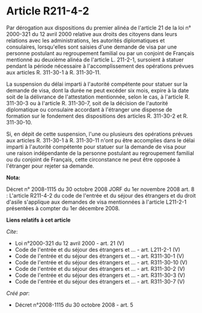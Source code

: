 # Article R211-4-2

Par dérogation aux dispositions du premier alinéa de l'article 21 de la loi n° 2000-321 du 12 avril 2000 relative aux droits
des citoyens dans leurs relations avec les administrations, les autorités diplomatiques et consulaires, lorsqu'elles sont
saisies d'une demande de visa par une personne postulant au regroupement familial ou par un conjoint de Français mentionné au
deuxième alinéa de l'article L. 211-2-1, sursoient à statuer pendant la période nécessaire à l'accomplissement des opérations
prévues aux articles R. 311-30-1 à R. 311-30-11. 

La suspension du délai imparti à l'autorité compétente pour statuer sur la demande de visa, dont la durée ne peut excéder six
mois, expire à la date soit de la délivrance de l'attestation mentionnée, selon le cas, à l'article R. 311-30-3 ou à
l'article R. 311-30-7, soit de la décision de l'autorité diplomatique ou consulaire accordant à l'étranger une dispense de
formation sur le fondement des dispositions des articles R. 311-30-2 et R. 311-30-10. 

Si, en dépit de cette suspension, l'une ou plusieurs des opérations prévues aux articles R. 311-30-1 à R. 311-30-11 n'ont pu
être accomplies dans le délai imparti à l'autorité compétente pour statuer sur la demande de visa pour une raison
indépendante de la personne postulant au regroupement familial ou du conjoint de Français, cette circonstance ne peut être
opposée à l'étranger pour rejeter sa demande.

**Nota:**

Décret n° 2008-1115 du 30 octobre 2008 JORF du 1er novembre 2008 art. 8 : L'article R211-4-2 du code de l'entrée et du séjour
des étrangers et du droit d'asile s'applique aux demandes de visa mentionnées à l'article L211-2-1 présentées à compter du
1er décembre 2008.

**Liens relatifs à cet article**

_Cite_:

  - Loi n°2000-321 du 12 avril 2000 - art. 21 (V)
  - Code de l'entrée et du séjour des étrangers et ... - art. L211-2-1 (V)
  - Code de l'entrée et du séjour des étrangers et ... - art. R311-30-1 (V)
  - Code de l'entrée et du séjour des étrangers et ... - art. R311-30-10 (V)
  - Code de l'entrée et du séjour des étrangers et ... - art. R311-30-2 (V)
  - Code de l'entrée et du séjour des étrangers et ... - art. R311-30-3 (V)
  - Code de l'entrée et du séjour des étrangers et ... - art. R311-30-7 (V)

_Créé par_:

  - Décret n°2008-1115 du 30 octobre 2008 - art. 5

